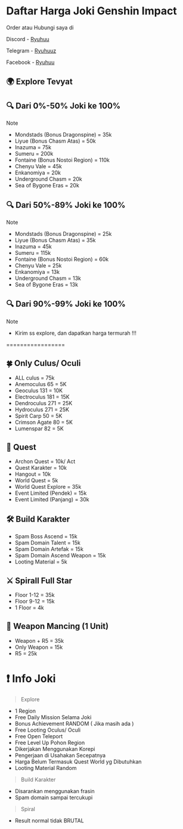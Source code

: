 # Daftar Harga Joki Genshin Impact
Order atau Hubungi saya di

Discord - [Ryuhuu](<https://discordapp.com/users/1027790097699045427>)

Telegram - [Ryuhuuz](<https://t.me/Ryuhuuz>)

Facebook - [Ryuhuu](<https://www.facebook.com/profile.php?id=61557697891306&mibextid=ZbWKwL>)

## 🌍 Explore Tevyat

 ## 🔍 Dari 0%-50% Joki ke 100%
> [!NOTE]
>  - Mondstads (Bonus Dragonspine) = 35k
>  - Liyue (Bonus Chasm Atas) = 50k
>  - Inazuma = 75k
>  - Sumeru = 200k
>  - Fontaine (Bonus Nostoi Region) = 110k
>  - Chenyu Vale = 45k
>  - Enkanomiya = 20k
>  - Underground Chasm = 20k
>  - Sea of Bygone Eras = 20k

 ## 🔍 Dari 50%-89% Joki ke 100%
> [!NOTE]
> - Mondstads (Bonus Dragonspine) = 25k
> - Liyue (Bonus Chasm Atas) = 35k
> - Inazuma = 45k
> - Sumeru = 115k
> - Fontaine (Bonus Nostoi Region) = 60k
> - Chenyu Vale = 25k
> - Enkanomiya = 13k
> - Underground Chasm = 13k
> - Sea of Bygone Eras = 13k

 ## 🔍 Dari 90%-99% Joki ke 100%
> [!NOTE]
>  - Kirim ss explore, dan dapatkan harga termurah !!!

=================
## 🍀 Only Culus/ Oculi
- ALL culus = 75k
- Anemoculus 65 = 5K
- Geoculus 131 = 10K
- Electroculus 181 = 15K
- Dendroculus 271 = 25K
- Hydroculus 271 = 25K
- Spirit Carp 50 = 5K
- Crimson Agate 80 = 5K
- Lumenspar 82 =  5K

## 🌻 Quest
 - Archon Quest = 10k/ Act
 - Quest Karakter = 10k
 - Hangout = 10k
 - World Quest = 5k
 - World Quest Explore = 35k
 - Event Limited (Pendek) = 15k
 - Event Limited (Panjang) = 30k

## 🛠 Build Karakter
-  Spam Boss Ascend = 15k
-  Spam  Domain Talent = 15k
-  Spam Domain Artefak = 15k
-  Spam  Domain Ascend Weapon = 15k
-  Looting Material = 5k

## ⚔ Spirall Full Star
- Floor 1-12 = 35k
- Floor 9-12 = 15k
- 1 Floor = 4k

## 🎣 Weapon Mancing (1 Unit)
- Weapon + R5 = 35k
- Only Weapon = 15k
- R5 = 25k

# ❗ Info Joki 
> Explore
- 1 Region
- Free Daily Mission Selama Joki
- Bonus Achievement RANDOM ( Jika masih ada )
- Free Looting Oculus/ Oculi
- Free Open Teleport
- Free Level Up Pohon Region
- Dikerjakan Menggunakan Korepi
- Pengerjaan di Usahakan Secepatnya
- Harga Belum Termasuk Quest World yg Dibutuhkan
- Looting Material Random
> Build Karakter
- Disarankan menggunakan frasin
- Spam domain sampai tercukupi
> Spiral
- Result normal tidak BRUTAL
